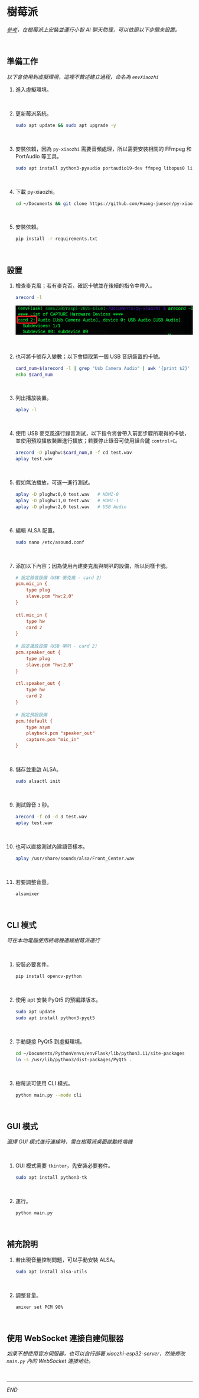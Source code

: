 # 樹莓派

_[參考](https://github.com/Huang-junsen/py-xiaozhi)，在樹莓派上安裝並運行小智 AI 聊天助理，可以依照以下步驟來設置。_

<br>

## 準備工作

_以下會使用到虛擬環境，這裡不贅述建立過程，命名為 `envXiaozhi`_

1. 進入虛擬環境。

<br>

2. 更新莓派系統。

    ```bash
    sudo apt update && sudo apt upgrade -y
    ```

<br>

3. 安裝依賴，因為 `py-xiaozhi` 需要音頻處理，所以需要安裝相關的 FFmpeg 和 PortAudio 等工具。

    ```bash
    sudo apt install python3-pyaudio portaudio19-dev ffmpeg libopus0 libopus-dev -y
    ```

<br>

4. 下載 py-xiaozhi。

    ```bash
    cd ~/Documents && git clone https://github.com/Huang-junsen/py-xiaozhi.git && cd py-xiaozhi
    ```

<br>

5. 安裝依賴。

    ```bash
    pip install -r requirements.txt
    ```

<br>

## 設置

1. 檢查麥克風；若有麥克否，確認卡號並在後續的指令中帶入。

    ```bash
    arecord -l
    ```

    ![](images/img_01.png)

<br>

2. 也可將卡號存入變數；以下會擷取第一個 USB 音訊裝置的卡號。

    ```bash
    card_num=$(arecord -l | grep "Usb Camera Audio" | awk '{print $2}' | tr -d ':')
    echo $card_num
    ```

<br>

3. 列出播放裝置。

    ```bash
    aplay -l
    ```

<br>

4. 使用 USB 麥克風進行錄音測試，以下指令將會帶入前面步驟所取得的卡號，並使用預設播放裝置進行播放；若要停止錄音可使用組合鍵 `control+C`。

    ```bash
    arecord -D plughw:$card_num,0 -f cd test.wav
    aplay test.wav
    ```

<br>

5. 假如無法播放，可逐一進行測試。

    ```bash
    aplay -D plughw:0,0 test.wav   # HDMI-0
    aplay -D plughw:1,0 test.wav   # HDMI-1
    aplay -D plughw:2,0 test.wav   # USB Audio
    ```

<br>

6. 編輯 ALSA 配置。

    ```bash
    sudo nano /etc/asound.conf
    ```

<br>

7. 添加以下內容；因為使用內建麥克風與喇叭的設備，所以同樣卡號。

    ```ini
    # 設定錄音設備（USB 麥克風 - card 2）
    pcm.mic_in {
        type plug
        slave.pcm "hw:2,0"
    }

    ctl.mic_in {
        type hw
        card 2
    }

    # 設定播放設備（USB 喇叭 - card 2）
    pcm.speaker_out {
        type plug
        slave.pcm "hw:2,0"
    }

    ctl.speaker_out {
        type hw
        card 2
    }

    # 設定預設設備
    pcm.!default {
        type asym
        playback.pcm "speaker_out"
        capture.pcm "mic_in"
    }
    ```

<br>

8. 儲存並重啟 ALSA。

    ```bash
    sudo alsactl init
    ```

<br>

9. 測試錄音 `3` 秒。

    ```bash
    arecord -f cd -d 3 test.wav
    aplay test.wav
    ```

<br>

10. 也可以直接測試內建語音樣本。

    ```bash
    aplay /usr/share/sounds/alsa/Front_Center.wav
    ```

<br>

11. 若要調整音量。

    ```bash
    alsamixer
    ```

<br>

## CLI 模式

_可在本地電腦使用終端機連線樹莓派運行_

<br>

1. 安裝必要套件。

    ```bash
    pip install opencv-python
    ```

<br>

2. 使用 apt 安裝 PyQt5 的預編譯版本。

    ```bash
    sudo apt update
    sudo apt install python3-pyqt5
    ```

<br>

2. 手動鏈接 PyQt5 到虛擬環境。

    ```bash
    cd ~/Documents/PythonVenvs/envFlask/lib/python3.11/site-packages
    ln -s /usr/lib/python3/dist-packages/PyQt5 .
    ```

<br>

3. 樹莓派可使用 CLI 模式。

    ```bash
    python main.py --mode cli
    ```

<br>

## GUI 模式

_選擇 GUI 模式進行連線時，需在樹莓派桌面啟動終端機_

<br>

1. GUI 模式需要 `tkinter`，先安裝必要套件。

    ```bash
    sudo apt install python3-tk
    ```

<br>

2. 運行。

    ```bash
    python main.py
    ```

<br>

## 補充說明

1. 若出現音量控制問題，可以手動安裝 ALSA。

    ```bash
    sudo apt install alsa-utils
    ```

<br>

2. 調整音量。

    ```bash
    amixer set PCM 90%
    ```

<br>

## 使用 WebSocket 連接自建伺服器

_如果不想使用官方伺服器，也可以自行部署 xiaozhi-esp32-server，然後修改 `main.py` 內的 WebSocket 連接地址。_

<br>

___

_END_
